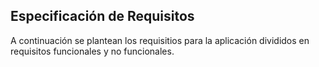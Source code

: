 ## Especificación de Requisitos

A continuación se plantean los requisitios para la aplicación divididos en requisitos funcionales y no funcionales.


